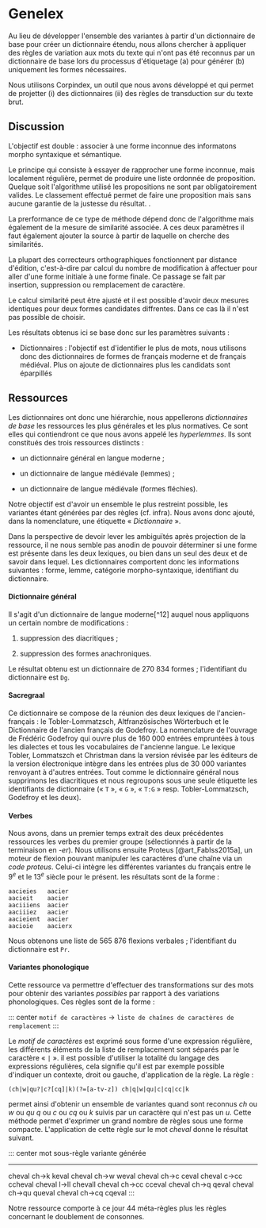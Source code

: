 # Genelex
Au
lieu de développer l'ensemble des variantes à partir d'un dictionnaire
de base pour créer un dictionnaire étendu, nous allons chercher à
appliquer des règles de variation aux mots du texte qui n'ont pas été
reconnus par un dictionnaire de base lors du processus d'étiquetage (a)
pour générer (b) uniquement les formes nécessaires.

Nous utilisons Corpindex, un outil que nous avons développé et qui
permet de projetter (i) des dictionnaires (ii) des règles de
transduction sur du texte brut.

## Discussion

L'objectif est double : associer à une forme inconnue des informatons
morpho syntaxique et sémantique.

Le principe qui consiste à essayer de rapprocher une forme inconnue,
mais localement régulière, permet de produire une liste ordonnée de
proposition. Quelque soit l'algorithme utilisé les propositions ne sont
par obligatoirement valides. Le classement effectué permet de faire une
proposition mais sans aucune garantie de la justesse du résultat. .

La prerformance de ce type de méthode dépend donc de l'algorithme mais
également de la mesure de similarité associée. A ces deux paramètres il
faut également ajouter la source à partir de laquelle on cherche des
similarités.

La plupart des correcteurs orthographiques fonctionnent par distance
d'édition, c'est-à-dire par calcul du nombre de modification à affectuer
pour aller d'une forme initiale à une forme finale. Ce passage se fait
par insertion, suppression ou remplacement de caractère.

Le calcul similarité peut être ajusté et il est possible d'avoir deux
mesures identiques pour deux formes candidates diffrentes. Dans ce cas
là il n'est pas possible de choisir.

Les résultats obtenus ici se base donc sur les paramètres suivants :

-   Dictionnaires : l'objectif est d'identifier le plus de mots, nous
    utilisons donc des dictionnaires de formes de français moderne et de
    français médiéval. Plus on ajoute de dictionnaires plus les
    candidats sont éparpillés

## Ressources

Les dictionnaires ont donc une hiérarchie, nous appellerons
*dictionnaires de base* les ressources les plus générales et les plus
normatives. Ce sont elles qui contiendront ce que nous avons appelé les
*hyperlemmes*. Ils sont constitués des trois ressources distincts :

-   un dictionnaire général en langue moderne ;

-   un dictionnaire de langue médiévale (lemmes) ;

-   un dictionnaire de langue médiévale (formes fléchies).

Notre objectif est d'avoir un ensemble le plus restreint possible, les
variantes étant générées par des règles (cf. infra). Nous avons donc
ajouté, dans la nomenclature, une étiquette « *Dictionnaire* ».

Dans la perspective de devoir lever les ambiguïtés après projection de
la ressource, il ne nous semble pas anodin de pouvoir déterminer si une
forme est présente dans les deux lexiques, ou bien dans un seul des deux
et de savoir dans lequel. Les dictionnaires comportent donc les
informations suivantes : forme, lemme, catégorie morpho-syntaxique,
identifiant du dictionnaire.

#### Dictionnaire général

Il s'agit d'un dictionnaire de langue moderne[^12] auquel nous
appliquons un certain nombre de modifications :

1.  suppression des diacritiques ;

2.  suppression des formes anachroniques.

Le résultat obtenu est un dictionnaire de $270~834$ formes ;
l'identifiant du dictionnaire est `Dg`.

#### Sacregraal

Ce dictionnaire se compose de la réunion des deux lexiques de
l'ancien-français : le Tobler-Lommatzsch, Altfranzösisches Wörterbuch et
le Dictionnaire de l'ancien français de Godefroy. La nomenclature de
l'ouvrage de Frédéric Godefroy qui ouvre plus de $160~000$ entrées
empruntées à tous les dialectes et tous les vocabulaires de l'ancienne
langue. Le lexique Tobler, Lommatszch et Christman dans la version
révisée par les éditeurs de la version électronique intègre dans les
entrées plus de $30~000$ variantes renvoyant à d'autres entrées. Tout
comme le dictionnaire général nous supprimons les diacritiques et nous
regroupons sous une seule étiquette les identifiants de dictionnaire
(« `T` », « `G` », « `T:G` » resp. Tobler-Lommatzsch, Godefroy et les
deux).

#### Verbes

Nous avons, dans un premier temps extrait des deux précédentes
ressources les verbes du premier groupe (sélectionnés à partir de la
terminaison en *-er*). Nous utilisons ensuite
Proteus [@art_FabIss2015a], un moteur de flexion pouvant manipuler les
caractères d'une chaîne via un *code proteus*. Celui-ci intègre les
différentes variantes du français entre le 9$^e$ et le 13$^e$ siècle
pour le présent. les résultats sont de la forme :

    aacieies   aacier
    aacieit    aacier
    aaciiiens  aacier
    aaciiiez   aacier
    aacieient  aacier
    aacioie    aacierx

Nous obtenons une liste de $565~876$ flexions verbales ; l'identifiant
du dictionnaire est `Pr`.

#### Variantes phonologique

Cette ressource va permettre d'effectuer des transformations sur des
mots pour obtenir des variantes *possibles* par rapport à des variations
phonologiques. Ces règles sont de la forme :

::: center
`motif de caractères` $\rightarrow$
`liste de chaînes de caractères de remplacement`
:::

Le *motif de caractères* est exprimé sous forme d'une expression
régulière, les différents éléments de la liste de remplacement sont
séparés par le caractère « `|` ». il est possible d'utiliser la totalité
du langage des expressions régulières, cela signifie qu'il est par
exemple possible d'indiquer un contexte, droit ou gauche, d'application
de la règle. La règle :

    (ch|w|qu?|c?[cq]|k)(?=[a-tv-z]) ch|q|w|qu|c|cq|cc|k

permet ainsi d'obtenir un ensemble de variantes quand sont reconnus *ch*
ou *w* ou *qu* *q* ou *c* ou *cq* ou *k* suivis par un caractère qui
n'est pas un *u*. Cette méthode permet d'exprimer un grand nombre de
règles sous une forme compacte. L'application de cette règle sur le mot
*cheval* donne le résultat suivant.

::: center
  mot      sous-règle          variante générée
  -------- ------------------- ------------------
  cheval   ch$\rightarrow$k    keval
  cheval   ch$\rightarrow$w    weval
  cheval   ch$\rightarrow$c    ceval
  cheval   c$\rightarrow$cc    ccheval
  cheval   l$\rightarrow$ll    chevall
  cheval   ch$\rightarrow$cc   cceval
  cheval   ch$\rightarrow$q    qeval
  cheval   ch$\rightarrow$qu   queval
  cheval   ch$\rightarrow$cq   cqeval
:::

Notre ressource comporte à ce jour $44$ méta-règles plus les règles
concernant le doublement de consonnes.
